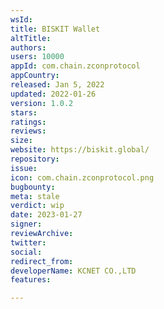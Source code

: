```yaml
---
wsId: 
title: BISKIT Wallet
altTitle: 
authors: 
users: 10000
appId: com.chain.zconprotocol
appCountry: 
released: Jan 5, 2022
updated: 2022-01-26
version: 1.0.2
stars: 
ratings: 
reviews: 
size: 
website: https://biskit.global/
repository: 
issue: 
icon: com.chain.zconprotocol.png
bugbounty: 
meta: stale
verdict: wip
date: 2023-01-27
signer: 
reviewArchive: 
twitter: 
social: 
redirect_from: 
developerName: KCNET CO.,LTD
features: 

---
```


